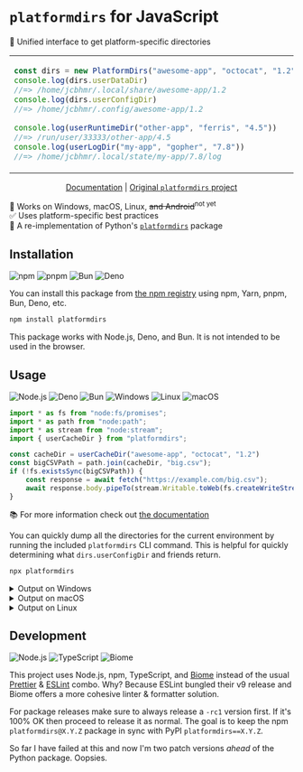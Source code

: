# `platformdirs` for JavaScript

📂 Unified interface to get platform-specific directories

<table align=center><td>

```js
const dirs = new PlatformDirs("awesome-app", "octocat", "1.2")
console.log(dirs.userDataDir)
//=> /home/jcbhmr/.local/share/awesome-app/1.2
console.log(dirs.userConfigDir)
//=> /home/jcbhmr/.config/awesome-app/1.2

console.log(userRuntimeDir("other-app", "ferris", "4.5"))
//=> /run/user/33333/other-app/4.5
console.log(userLogDir("my-app", "gopher", "7.8"))
//=> /home/jcbhmr/.local/state/my-app/7.8/log
```

</table>

<p align=center>
    <a href="https://tsdocs.dev/docs/platformdirs">Documentation</a>
    | <a href="https://pypi.org/project/platformdirs/">Original <code>platformdirs</code> project</a>
</p>

🚀 Works on Windows, macOS, Linux, ~~and Android~~<sup>not yet</sup> \
✅ Uses platform-specific best practices \
🐍 A re-implementation of Python's [`platformdirs`](https://pypi.org/project/platformdirs/) package

## Installation

![npm](https://img.shields.io/static/v1?style=for-the-badge&message=npm&color=CB3837&logo=npm&logoColor=FFFFFF&label=)
![pnpm](https://img.shields.io/static/v1?style=for-the-badge&message=pnpm&color=222222&logo=pnpm&logoColor=F69220&label=)
![Bun](https://img.shields.io/static/v1?style=for-the-badge&message=Bun&color=000000&logo=Bun&logoColor=FFFFFF&label=)
![Deno](https://img.shields.io/static/v1?style=for-the-badge&message=Deno&color=222222&logo=Deno&logoColor=70FFAF&label=)

You can install this package from [the npm registry](https://www.npmjs.com/) using npm, Yarn, pnpm, Bun, Deno, etc.

```sh
npm install platformdirs
```

This package works with Node.js, Deno, and Bun. It is not intended to be used in the browser.

## Usage

![Node.js](https://img.shields.io/static/v1?style=for-the-badge&message=Node.js&color=5FA04E&logo=Node.js&logoColor=FFFFFF&label=)
![Deno](https://img.shields.io/static/v1?style=for-the-badge&message=Deno&color=222222&logo=Deno&logoColor=70FFAF&label=)
![Bun](https://img.shields.io/static/v1?style=for-the-badge&message=Bun&color=000000&logo=Bun&logoColor=FFFFFF&label=)
![Windows](https://img.shields.io/static/v1?style=for-the-badge&message=Windows&color=0078D4&logo=Windows&logoColor=FFFFFF&label=)
![Linux](https://img.shields.io/static/v1?style=for-the-badge&message=Linux&color=222222&logo=Linux&logoColor=FCC624&label=)
![macOS](https://img.shields.io/static/v1?style=for-the-badge&message=macOS&color=000000&logo=macOS&logoColor=FFFFFF&label=)


```js
import * as fs from "node:fs/promises";
import * as path from "node:path";
import * as stream from "node:stream";
import { userCacheDir } from "platformdirs";

const cacheDir = userCacheDir("awesome-app", "octocat", "1.2")
const bigCSVPath = path.join(cacheDir, "big.csv");
if (!fs.existsSync(bigCSVPath)) {
    const response = await fetch("https://example.com/big.csv");
    await response.body.pipeTo(stream.Writable.toWeb(fs.createWriteStream(bigCSVPath)));
}
```

📚 For more information check out [the documentation](https://tsdocs.dev/docs/platformdirs)

You can quickly dump all the directories for the current environment by running the included `platformdirs` CLI command. This is helpful for quickly determining what `dirs.userConfigDir` and friends return.

```sh
npx platformdirs
```

<details><summary>Output on Windows</summary>

```
-- platformdirs 4.3.7 --
-- app dirs (with optional 'version')
user_data_dir: C:\Users\me\AppData\Local\MyCompany\MyApp\1.0
user_config_dir: C:\Users\me\AppData\Local\MyCompany\MyApp\1.0
user_cache_dir: C:\Users\me\AppData\Local\MyCompany\MyApp\Cache\1.0
user_state_dir: C:\Users\me\AppData\Local\MyCompany\MyApp\1.0
user_log_dir: C:\Users\me\AppData\Local\MyCompany\MyApp\1.0\Logs
user_documents_dir: C:\Users\me\Documents
user_downloads_dir: C:\Users\me\Downloads
user_pictures_dir: C:\Users\me\Pictures
user_videos_dir: C:\Users\me\Videos
user_music_dir: C:\Users\me\Music
user_runtime_dir: C:\Users\me\AppData\Local\Temp\MyCompany\MyApp\1.0
site_data_dir: C:\ProgramData\MyCompany\MyApp\1.0
site_config_dir: C:\ProgramData\MyCompany\MyApp\1.0
site_cache_dir: C:\ProgramData\MyCompany\MyApp\Cache\1.0
site_runtime_dir: C:\Users\me\AppData\Local\Temp\MyCompany\MyApp\1.0

-- app dirs (without optional 'version')
user_data_dir: C:\Users\me\AppData\Local\MyCompany\MyApp
user_config_dir: C:\Users\me\AppData\Local\MyCompany\MyApp
user_cache_dir: C:\Users\me\AppData\Local\MyCompany\MyApp\Cache
user_state_dir: C:\Users\me\AppData\Local\MyCompany\MyApp
user_log_dir: C:\Users\me\AppData\Local\MyCompany\MyApp\Logs
user_documents_dir: C:\Users\me\Documents
user_downloads_dir: C:\Users\me\Downloads
user_pictures_dir: C:\Users\me\Pictures
user_videos_dir: C:\Users\me\Videos
user_music_dir: C:\Users\me\Music
user_runtime_dir: C:\Users\me\AppData\Local\Temp\MyCompany\MyApp
site_data_dir: C:\ProgramData\MyCompany\MyApp
site_config_dir: C:\ProgramData\MyCompany\MyApp
site_cache_dir: C:\ProgramData\MyCompany\MyApp\Cache
site_runtime_dir: C:\Users\me\AppData\Local\Temp\MyCompany\MyApp

-- app dirs (without optional 'appauthor')
user_data_dir: C:\Users\me\AppData\Local\MyApp\MyApp
user_config_dir: C:\Users\me\AppData\Local\MyApp\MyApp
user_cache_dir: C:\Users\me\AppData\Local\MyApp\MyApp\Cache
user_state_dir: C:\Users\me\AppData\Local\MyApp\MyApp
user_log_dir: C:\Users\me\AppData\Local\MyApp\MyApp\Logs
user_documents_dir: C:\Users\me\Documents
user_downloads_dir: C:\Users\me\Downloads
user_pictures_dir: C:\Users\me\Pictures
user_videos_dir: C:\Users\me\Videos
user_music_dir: C:\Users\me\Music
user_runtime_dir: C:\Users\me\AppData\Local\Temp\MyApp\MyApp
site_data_dir: C:\ProgramData\MyApp\MyApp
site_config_dir: C:\ProgramData\MyApp\MyApp
site_cache_dir: C:\ProgramData\MyApp\MyApp\Cache
site_runtime_dir: C:\Users\me\AppData\Local\Temp\MyApp\MyApp

-- app dirs (with disabled 'appauthor')
user_data_dir: C:\Users\me\AppData\Local\MyApp
user_config_dir: C:\Users\me\AppData\Local\MyApp
user_cache_dir: C:\Users\me\AppData\Local\MyApp\Cache
user_state_dir: C:\Users\me\AppData\Local\MyApp
user_log_dir: C:\Users\me\AppData\Local\MyApp\Logs
user_documents_dir: C:\Users\me\Documents
user_downloads_dir: C:\Users\me\Downloads
user_pictures_dir: C:\Users\me\Pictures
user_videos_dir: C:\Users\me\Videos
user_music_dir: C:\Users\me\Music
user_runtime_dir: C:\Users\me\AppData\Local\Temp\MyApp
site_data_dir: C:\ProgramData\MyApp
site_config_dir: C:\ProgramData\MyApp
site_cache_dir: C:\ProgramData\MyApp\Cache
site_runtime_dir: C:\Users\me\AppData\Local\Temp\MyApp
```

</details>

<details><summary>Output on macOS</summary>

```
TODO
```

</details>

<details><summary>Output on Linux</summary>

```
-- platformdirs 4.3.6 --
-- app dirs (with optional 'version')
user_data_dir: /home/me/.local/share/MyApp/1.0
user_config_dir: /home/me/.config/MyApp/1.0
user_cache_dir: /home/me/.cache/MyApp/1.0
user_state_dir: /home/me/.local/state/MyApp/1.0
user_log_dir: /home/me/.local/state/MyApp/1.0/log
user_documents_dir: /home/me/Documents
user_downloads_dir: /home/me/Downloads
user_pictures_dir: /home/me/Pictures
user_videos_dir: /home/me/Videos
user_music_dir: /home/me/Music
user_runtime_dir: /run/user/1000/MyApp/1.0
site_data_dir: /usr/local/share/MyApp/1.0
site_config_dir: /etc/xdg/MyApp/1.0
site_cache_dir: /var/cache/MyApp/1.0
site_runtime_dir: /run/MyApp/1.0

-- app dirs (without optional 'version')
user_data_dir: /home/me/.local/share/MyApp
user_config_dir: /home/me/.config/MyApp
user_cache_dir: /home/me/.cache/MyApp
user_state_dir: /home/me/.local/state/MyApp
user_log_dir: /home/me/.local/state/MyApp/log
user_documents_dir: /home/me/Documents
user_downloads_dir: /home/me/Downloads
user_pictures_dir: /home/me/Pictures
user_videos_dir: /home/me/Videos
user_music_dir: /home/me/Music
user_runtime_dir: /run/user/1000/MyApp
site_data_dir: /usr/local/share/MyApp
site_config_dir: /etc/xdg/MyApp
site_cache_dir: /var/cache/MyApp
site_runtime_dir: /run/MyApp

-- app dirs (without optional 'appauthor')
user_data_dir: /home/me/.local/share/MyApp
user_config_dir: /home/me/.config/MyApp
user_cache_dir: /home/me/.cache/MyApp
user_state_dir: /home/me/.local/state/MyApp
user_log_dir: /home/me/.local/state/MyApp/log
user_documents_dir: /home/me/Documents
user_downloads_dir: /home/me/Downloads
user_pictures_dir: /home/me/Pictures
user_videos_dir: /home/me/Videos
user_music_dir: /home/me/Music
user_runtime_dir: /run/user/1000/MyApp
site_data_dir: /usr/local/share/MyApp
site_config_dir: /etc/xdg/MyApp
site_cache_dir: /var/cache/MyApp
site_runtime_dir: /run/MyApp

-- app dirs (with disabled 'appauthor')
user_data_dir: /home/me/.local/share/MyApp
user_config_dir: /home/me/.config/MyApp
user_cache_dir: /home/me/.cache/MyApp
user_state_dir: /home/me/.local/state/MyApp
user_log_dir: /home/me/.local/state/MyApp/log
user_documents_dir: /home/me/Documents
user_downloads_dir: /home/me/Downloads
user_pictures_dir: /home/me/Pictures
user_videos_dir: /home/me/Videos
user_music_dir: /home/me/Music
user_runtime_dir: /run/user/1000/MyApp
site_data_dir: /usr/local/share/MyApp
site_config_dir: /etc/xdg/MyApp
site_cache_dir: /var/cache/MyApp
site_runtime_dir: /run/MyApp
```

</details>

## Development

![Node.js](https://img.shields.io/static/v1?style=for-the-badge&message=Node.js&color=5FA04E&logo=Node.js&logoColor=FFFFFF&label=)
![TypeScript](https://img.shields.io/static/v1?style=for-the-badge&message=TypeScript&color=3178C6&logo=TypeScript&logoColor=FFFFFF&label=)
![Biome](https://img.shields.io/static/v1?style=for-the-badge&message=Biome&color=60A5FA&logo=Biome&logoColor=FFFFFF&label=)

This project uses Node.js, npm, TypeScript, and [Biome](https://biomejs.dev/) instead of the usual [Prettier](https://prettier.io/) & [ESLint](https://eslint.org/) combo. Why? Because ESLint bungled their v9 release and Biome offers a more cohesive linter & formatter solution.

For package releases make sure to always release a `-rc1` version first. If it's 100% OK then proceed to release it as normal. The goal is to keep the npm `platformdirs@X.Y.Z` package in sync with PyPI `platformdirs==X.Y.Z`.

So far I have failed at this and now I'm two patch versions _ahead_ of the Python package. Oopsies.
